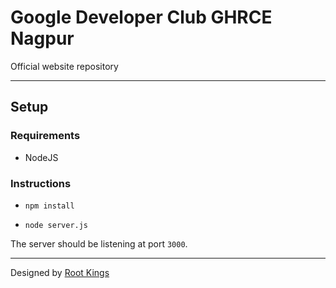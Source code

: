 # Google Developer Club GHRCE Nagpur

Official website repository

---

## Setup

### Requirements

* NodeJS

### Instructions

* `npm install`

* `node server.js`

The server should be listening at port `3000`.

---

Designed by [Root Kings](https://root-kings.github.io)